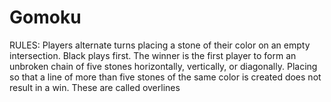 # Gomoku

RULES:
Players alternate turns placing a stone of their color on an empty intersection. Black plays first.
The winner is the first player to form an unbroken chain of five stones horizontally, vertically, or diagonally. 
Placing so that a line of more than five stones of the same color is created does not result in a win. These are called overlines
